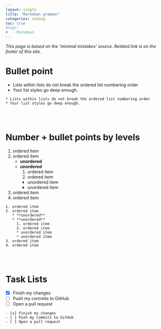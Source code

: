 ```yaml
---
layout: single
title: "Markdown grammar"
categories: Coding
toc: true
#tags:
#  - Markdown
---
```

*This page is based on the 'minimal mistakes' source. Related link is on the footer of this site.*

# Bullet point
* Lists within lists do not break the ordered list numbering order
* Your list styles go deep enough.

```
* Lists within lists do not break the ordered list numbering order
* Your list styles go deep enough.
```
<br><br>

# Number + bullet points by levels

1. ordered item
2. ordered item 
   * **unordered**
   * **unordered** 
     1. ordered item
     2. ordered item
     * unordered item
     * unordered item
3. ordered item
4. ordered item

```
1. ordered item
2. ordered item 
   * **unordered**
   * **unordered** 
     1. ordered item
     2. ordered item
     * unordered item
     * unordered item
3. ordered item
4. ordered item
```
<br><br>


# Task Lists

- [x] Finish my changes
- [ ] Push my commits to GitHub
- [ ] Open a pull request

```
- [x] Finish my changes
- [ ] Push my commits to GitHub
- [ ] Open a pull request
```
<br><br>

